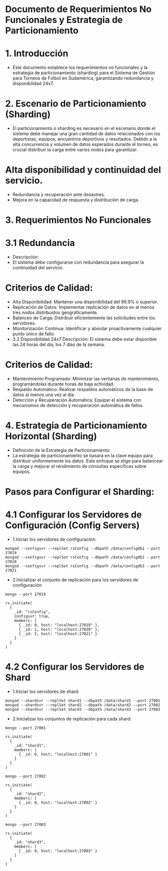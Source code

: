 
# Documento de Requerimientos No Funcionales y Estrategia de Particionamiento
# 1. Introducción
+ Este documento establece los requerimientos no funcionales y la estrategia de particionamiento (sharding) para el Sistema de Gestión para Torneos de Fútbol en Sudamérica, garantizando redundancia y disponibilidad 24x7.

# 2. Escenario de Particionamiento (Sharding)
+ El particionamiento o sharding es necesario en el escenario donde el sistema debe manejar una gran cantidad de datos relacionados con los deportistas, equipos, encuentros deportivos y resultados. Debido a la alta concurrencia y volumen de datos esperados durante el torneo, es crucial distribuir la carga entre varios nodos para garantizar:

# Alta disponibilidad y continuidad del servicio.
+ Redundancia y recuperación ante desastres.
+ Mejora en la capacidad de respuesta y distribución de carga.
# 3. Requerimientos No Funcionales
# 3.1 Redundancia
+ Descripción:
+ El sistema debe configurarse con redundancia para asegurar la continuidad del servicio.

# Criterios de Calidad:

+ Alta Disponibilidad: Mantener una disponibilidad del 99.9% o superior.
+ Replicación de Datos: Implementar replicación de datos en al menos tres nodos distribuidos geográficamente.
+ Balanceo de Carga: Distribuir eficientemente las solicitudes entre los servidores.
+ Monitorización Continua: Identificar y abordar proactivamente cualquier punto único de fallo.
+ 3.2 Disponibilidad 24x7
Descripción:
El sistema debe estar disponible las 24 horas del día, los 7 días de la semana.

# Criterios de Calidad:

+ Mantenimiento Programado: Minimizar las ventanas de mantenimiento, programándolas durante horas de baja actividad.
+ Respaldo Automático: Realizar respaldos automáticos de la base de datos al menos una vez al día.
+ Detección y Recuperación Automática: Equipar el sistema con mecanismos de detección y recuperación automática de fallos.
# 4. Estrategia de Particionamiento Horizontal (Sharding)
+ Definición de la Estrategia de Particionamiento:
+ La estrategia de particionamiento se basará en la clave equipo para distribuir uniformemente los datos. Este enfoque se elige para balancear la carga y mejorar el rendimiento de consultas específicas sobre equipos.

# Pasos para Configurar el Sharding:

# 4.1 Configurar los Servidores de Configuración (Config Servers)

+ 1.Iniciar los servidores de configuración:
```
mongod --configsvr --replSet rsConfig --dbpath /data/configdb1 --port 27019
mongod --configsvr --replSet rsConfig --dbpath /data/configdb2 --port 27020
mongod --configsvr --replSet rsConfig --dbpath /data/configdb3 --port 27021
```
+ 2.Inicializar el conjunto de replicación para los servidores de configuración:
```
mongo --port 27019

rs.initiate(
  {
    _id: "rsConfig",
    configsvr: true,
    members: [
      { _id: 0, host: "localhost:27019" },
      { _id: 1, host: "localhost:27020" },
      { _id: 2, host: "localhost:27021" }
    ]
  }
)
```
# 4.2 Configurar los Servidores de Shard

+ 1.Iniciar los servidores de shard:
```
mongod --shardsvr --replSet shard1 --dbpath /data/shard1 --port 27001
mongod --shardsvr --replSet shard2 --dbpath /data/shard2 --port 27002
mongod --shardsvr --replSet shard3 --dbpath /data/shard3 --port 27003
```

+ 2.Inicializar los conjuntos de replicación para cada shard:
```
mongo --port 27001

rs.initiate(
  {
    _id: "shard1",
    members: [
      { _id: 0, host: "localhost:27001" }
    ]
  }
)

mongo --port 27002

rs.initiate(
  {
    _id: "shard2",
    members: [
      { _id: 0, host: "localhost:27002" }
    ]
  }
)

mongo --port 27003

rs.initiate(
  {
    _id: "shard3",
    members: [
      { _id: 0, host: "localhost:27003" }
    ]
  }
)
```



